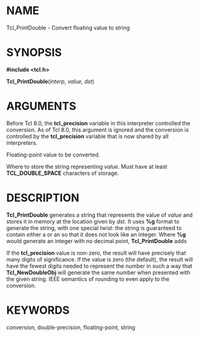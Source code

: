 # NAME

Tcl_PrintDouble - Convert floating value to string

# SYNOPSIS

**#include \<tcl.h\>**

**Tcl_PrintDouble**(*interp, value, dst*)

# ARGUMENTS

Before Tcl 8.0, the **tcl_precision** variable in this interpreter
controlled the conversion. As of Tcl 8.0, this argument is ignored and
the conversion is controlled by the **tcl_precision** variable that is
now shared by all interpreters.

Floating-point value to be converted.

Where to store the string representing *value*. Must have at least
**TCL_DOUBLE_SPACE** characters of storage.

# DESCRIPTION

**Tcl_PrintDouble** generates a string that represents the value of
*value* and stores it in memory at the location given by *dst*. It uses
**%g** format to generate the string, with one special twist: the string
is guaranteed to contain either a or an so that it does not look like an
integer. Where **%g** would generate an integer with no decimal point,
**Tcl_PrintDouble** adds

If the **tcl_precision** value is non-zero, the result will have
precisely that many digits of significance. If the value is zero (the
default), the result will have the fewest digits needed to represent the
number in such a way that **Tcl_NewDoubleObj** will generate the same
number when presented with the given string. IEEE semantics of rounding
to even apply to the conversion.

# KEYWORDS

conversion, double-precision, floating-point, string

